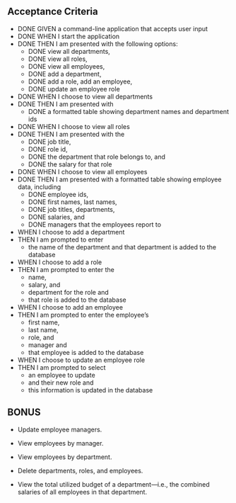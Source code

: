## Acceptance Criteria

* DONE GIVEN a command-line application that accepts user input
* DONE WHEN I start the application
* DONE THEN I am presented with the following options: 
  - DONE view all departments, 
  - DONE view all roles, 
  - DONE view all employees, 
  - DONE add a department, 
  - DONE add a role, add an employee,
  - DONE update an employee role
* DONE WHEN I choose to view all departments
* DONE THEN I am presented with 
  - DONE a formatted table showing department names and department ids
* DONE WHEN I choose to view all roles
* DONE THEN I am presented with the 
  - DONE job title, 
  - DONE role id, 
  - DONE the department that role belongs to, and 
  - DONE the salary for that role
* DONE WHEN I choose to view all employees
* DONE THEN I am presented with a formatted table showing employee data, including 
  - DONE employee ids, 
  - DONE first names, last names, 
  - DONE job titles, departments, 
  - DONE salaries, and 
  - DONE managers that the employees report to
* WHEN I choose to add a department
* THEN I am prompted to enter 
  - the name of the department and that department is added to the database
* WHEN I choose to add a role
* THEN I am prompted to enter the 
  - name, 
  - salary, and 
  - department for the role and 
  - that role is added to the database
* WHEN I choose to add an employee
* THEN I am prompted to enter the employee’s
  - first name, 
  - last name, 
  - role, and 
  - manager and 
  - that employee is added to the database
* WHEN I choose to update an employee role
* THEN I am prompted to select 
  - an employee to update 
  - and their new role and 
  - this information is updated in the database 

## BONUS

* Update employee managers.

* View employees by manager.

* View employees by department.

* Delete departments, roles, and employees.

* View the total utilized budget of a department—i.e., the combined salaries of all employees in that department.
